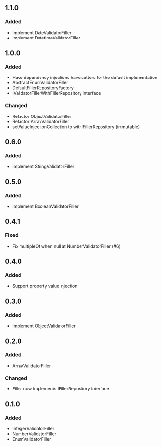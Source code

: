 ## 1.1.0
### Added
- Implement DateValidatorFiller
- Implement DatetimeValidatorFiller

## 1.0.0
### Added
- Have dependency injections have setters for the default implementation
- AbstractEnumValidatorFiller
- DefaultFillerRepositoryFactory
- IValidatorFillerWithFillerRepository interface
### Changed
- Refactor ObjectValidatorFiller
- Refactor ArrayValidatorFiller
- setValueInjectionCollection to withIFillerRepository (immutable)

## 0.6.0
### Added
- Implement StringValidatorFiller

## 0.5.0
### Added
- Implement BooleanValidatorFiller

## 0.4.1
### Fixed
- Fix multipleOf when null at NumberValidatorFiller (#6)

## 0.4.0
### Added
- Support property value injection

## 0.3.0
### Added
- Implement ObjectValidatorFiller

## 0.2.0
### Added
- ArrayValidatorFiller
### Changed
- Filler now implements IFillerRepository interface

## 0.1.0
### Added
- IntegerValidatorFiller
- NumberValidatorFiller
- EnumValidatorFiller
